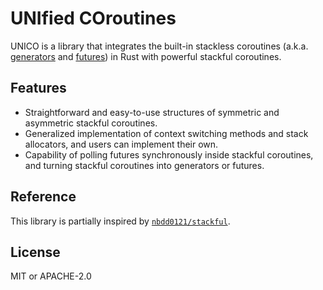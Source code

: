 # **UNI**fied **CO**routines

UNICO is a library that integrates the built-in stackless coroutines (a.k.a. [generators](https://doc.rust-lang.org/nightly/core/ops/trait.Coroutine.html) and [futures](https://doc.rust-lang.org/nightly/core/future/trait.Future.html)) in Rust with powerful stackful coroutines.

## Features

- Straightforward and easy-to-use structures of symmetric and asymmetric stackful coroutines.
- Generalized implementation of context switching methods and stack allocators, and users can implement their own.
- Capability of polling futures synchronously inside stackful coroutines, and turning stackful coroutines into generators or futures.

## Reference

This library is partially inspired by [`nbdd0121/stackful`](https://github.com/nbdd0121/stackful).

## License

MIT or APACHE-2.0